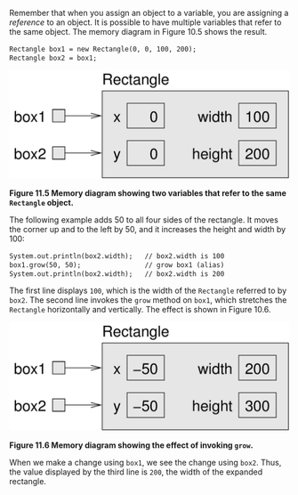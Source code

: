 Remember that when you assign an object to a variable, you are assigning a *reference* to an object.
It is possible to have multiple variables that refer to the same object.
The memory diagram in Figure 10.5 shows the result.

```code
Rectangle box1 = new Rectangle(0, 0, 100, 200);
Rectangle box2 = box1;
```

![Figure 11.5 Memory diagram showing two variables that refer to the same `Rectangle` object.](figs/aliasing.jpg)

**Figure 11.5 Memory diagram showing two variables that refer to the same `Rectangle` object.**



The following example adds 50 to all four sides of the rectangle.
It moves the corner up and to the left by 50, and it increases the height and width by 100:

```code
System.out.println(box2.width);   // box2.width is 100
box1.grow(50, 50);                // grow box1 (alias)
System.out.println(box2.width);   // box2.width is 200
```

The first line displays `100`, which is the width of the `Rectangle` referred to by `box2`.
The second line invokes the `grow` method on `box1`, which stretches the `Rectangle` horizontally and vertically.
The effect is shown in Figure 10.6.

![Figure 11.6 Memory diagram showing the effect of invoking `grow`.](figs/aliasing2.jpg)

**Figure 11.6 Memory diagram showing the effect of invoking `grow`.**

When we make a change using `box1`, we see the change using `box2`.
Thus, the value displayed by the third line is `200`, the width of the expanded rectangle.